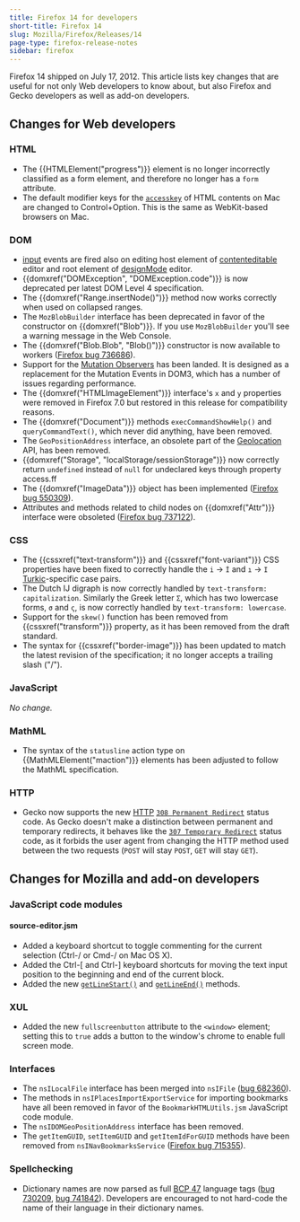 ```yaml
---
title: Firefox 14 for developers
short-title: Firefox 14
slug: Mozilla/Firefox/Releases/14
page-type: firefox-release-notes
sidebar: firefox
---
```


Firefox 14 shipped on July 17, 2012. This article lists key changes that are useful for not only Web developers to know about, but also Firefox and Gecko developers as well as add-on developers.

## Changes for Web developers

### HTML

- The {{HTMLElement("progress")}} element is no longer incorrectly classified as a form element, and therefore no longer has a `form` attribute.
- The default modifier keys for the [`accesskey`](/en-US/docs/Web/HTML/Reference/Global_attributes) of HTML contents on Mac are changed to Control+Option. This is the same as WebKit-based browsers on Mac.

### DOM

- [input](/en-US/docs/Web/API/Element/input_event) events are fired also on editing host element of [contenteditable](/en-US/docs/Web/API/HTMLElement/contentEditable) editor and root element of [designMode](/en-US/docs/Web/API/Document/designMode) editor.
- {{domxref("DOMException", "DOMException.code")}} is now deprecated per latest DOM Level 4 specification.
- The {{domxref("Range.insertNode()")}} method now works correctly when used on collapsed ranges.
- The `MozBlobBuilder` interface has been deprecated in favor of the constructor on {{domxref("Blob")}}. If you use `MozBlobBuilder` you'll see a warning message in the Web Console.
- The {{domxref("Blob.Blob", "Blob()")}} constructor is now available to workers ([Firefox bug 736686](https://bugzil.la/736686)).
- Support for the [Mutation Observers](/en-US/docs/Web/API/MutationObserver) has been landed. It is designed as a replacement for the Mutation Events in DOM3, which has a number of issues regarding performance.
- The {{domxref("HTMLImageElement")}} interface's `x` and `y` properties were removed in Firefox 7.0 but restored in this release for compatibility reasons.
- The {{domxref("Document")}} methods `execCommandShowHelp()` and `queryCommandText()`, which never did anything, have been removed.
- The `GeoPositionAddress` interface, an obsolete part of the [Geolocation](/en-US/docs/Web/API/Geolocation_API) API, has been removed.
- {{domxref("Storage", "localStorage/sessionStorage")}} now correctly return `undefined` instead of `null` for undeclared keys through property access.ff
- The {{domxref("ImageData")}} object has been implemented ([Firefox bug 550309](https://bugzil.la/550309)).
- Attributes and methods related to child nodes on {{domxref("Attr")}} interface were obsoleted ([Firefox bug 737122](https://bugzil.la/737122)).

### CSS

- The {{cssxref("text-transform")}} and {{cssxref("font-variant")}} CSS properties have been fixed to correctly handle the `i` → `İ` and `ı` → `I` [Turkic](https://en.wikipedia.org/wiki/Turkic_languages)-specific case pairs.
- The Dutch IJ digraph is now correctly handled by `text-transform: capitalization`. Similarly the Greek letter `Σ`, which has two lowercase forms, `σ` and `ς`, is now correctly handled by `text-transform: lowercase`.
- Support for the `skew()` function has been removed from {{cssxref("transform")}} property, as it has been removed from the draft standard.
- The syntax for {{cssxref("border-image")}} has been updated to match the latest revision of the specification; it no longer accepts a trailing slash ("/").

### JavaScript

_No change._

### MathML

- The syntax of the `statusline` action type on {{MathMLElement("maction")}} elements has been adjusted to follow the MathML specification.

### HTTP

- Gecko now supports the new [HTTP](/en-US/docs/Web/HTTP) [`308 Permanent Redirect`](/en-US/docs/Web/HTTP/Reference/Status/308) status code. As Gecko doesn't make a distinction between permanent and temporary redirects, it behaves like the [`307 Temporary Redirect`](/en-US/docs/Web/HTTP/Reference/Status/307) status code, as it forbids the user agent from changing the HTTP method used between the two requests (`POST` will stay `POST`, `GET` will stay `GET`).

## Changes for Mozilla and add-on developers

### JavaScript code modules

#### source-editor.jsm

- Added a keyboard shortcut to toggle commenting for the current selection (Ctrl-/ or Cmd-/ on Mac OS X).
- Added the Ctrl-\[ and Ctrl-] keyboard shortcuts for moving the text input position to the beginning and end of the current block.
- Added the new [`getLineStart()`](https://web.archive.org/web/20210620193439/https://developer.mozilla.org/en-US/docs/Mozilla/JavaScript_code_modules/source-editor.jsm#getLineStart%28%29) and [`getLineEnd()`](https://web.archive.org/web/20210620193439/https://developer.mozilla.org/en-US/docs/Mozilla/JavaScript_code_modules/source-editor.jsm#getLineEnd%28%29) methods.

### XUL

- Added the new `fullscreenbutton` attribute to the `<window>` element; setting this to `true` adds a button to the window's chrome to enable full screen mode.

### Interfaces

- The `nsILocalFile` interface has been merged into `nsIFile` ([bug 682360](https://bugzil.la/682360)).
- The methods in `nsIPlacesImportExportService` for importing bookmarks have all been removed in favor of the `BookmarkHTMLUtils.jsm` JavaScript code module.
- The `nsIDOMGeoPositionAddress` interface has been removed.
- The `getItemGUID`, `setItemGUID` and `getItemIdForGUID` methods have been removed from `nsINavBookmarksService` ([Firefox bug 715355](https://bugzil.la/715355)).

### Spellchecking

- Dictionary names are now parsed as full [BCP 47](https://www.rfc-editor.org/info/bcp47) language tags ([bug 730209](https://bugzil.la/730209), [bug 741842](https://bugzil.la/741842)). Developers are encouraged to not hard-code the name of their language in their dictionary names.
